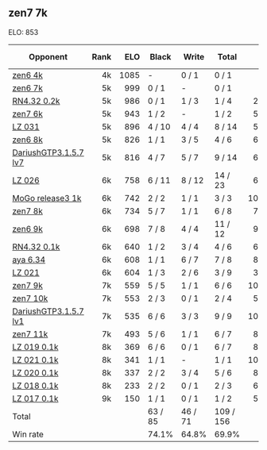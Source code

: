 ## zen7 7k ##

ELO: 853

Opponent | Rank | ELO | Black | Write | Total | Win rate
---------|-----:|----:|-------|-------|-------|-------:
[zen6 4k](zen6%204k.md) | 4k | 1085 | - | 0 / 1 | 0 / 1 | 0.0%
[zen6 7k](zen6%207k.md) | 5k | 999 | 0 / 1 | - | 0 / 1 | 0.0%
[RN4.32 0.2k](RN4.32%200.2k.md) | 5k | 986 | 0 / 1 | 1 / 3 | 1 / 4 | 25.0%
[zen7 6k](zen7%206k.md) | 5k | 943 | 1 / 2 | - | 1 / 2 | 50.0%
[LZ 031](LZ%20031.md) | 5k | 896 | 4 / 10 | 4 / 4 | 8 / 14 | 57.1%
[zen6 8k](zen6%208k.md) | 5k | 826 | 1 / 1 | 3 / 5 | 4 / 6 | 66.7%
[DariushGTP3.1.5.7 lv7](DariushGTP3.1.5.7%20lv7.md) | 5k | 816 | 4 / 7 | 5 / 7 | 9 / 14 | 64.3%
[LZ 026](LZ%20026.md) | 6k | 758 | 6 / 11 | 8 / 12 | 14 / 23 | 60.9%
[MoGo release3 1k](MoGo%20release3%201k.md) | 6k | 742 | 2 / 2 | 1 / 1 | 3 / 3 | 100.0%
[zen7 8k](zen7%208k.md) | 6k | 734 | 5 / 7 | 1 / 1 | 6 / 8 | 75.0%
[zen6 9k](zen6%209k.md) | 6k | 698 | 7 / 8 | 4 / 4 | 11 / 12 | 91.7%
[RN4.32 0.1k](RN4.32%200.1k.md) | 6k | 640 | 1 / 2 | 3 / 4 | 4 / 6 | 66.7%
[aya 6.34](aya%206.34.md) | 6k | 608 | 1 / 1 | 6 / 7 | 7 / 8 | 87.5%
[LZ 021](LZ%20021.md) | 6k | 604 | 1 / 3 | 2 / 6 | 3 / 9 | 33.3%
[zen7 9k](zen7%209k.md) | 7k | 559 | 5 / 5 | 1 / 1 | 6 / 6 | 100.0%
[zen7 10k](zen7%2010k.md) | 7k | 553 | 2 / 3 | 0 / 1 | 2 / 4 | 50.0%
[DariushGTP3.1.5.7 lv1](DariushGTP3.1.5.7%20lv1.md) | 7k | 535 | 6 / 6 | 3 / 3 | 9 / 9 | 100.0%
[zen7 11k](zen7%2011k.md) | 7k | 493 | 5 / 6 | 1 / 1 | 6 / 7 | 85.7%
[LZ 019 0.1k](LZ%20019%200.1k.md) | 8k | 369 | 6 / 6 | 0 / 1 | 6 / 7 | 85.7%
[LZ 021 0.1k](LZ%20021%200.1k.md) | 8k | 341 | 1 / 1 | - | 1 / 1 | 100.0%
[LZ 020 0.1k](LZ%20020%200.1k.md) | 8k | 337 | 2 / 2 | 3 / 4 | 5 / 6 | 83.3%
[LZ 018 0.1k](LZ%20018%200.1k.md) | 8k | 233 | 2 / 2 | 0 / 1 | 2 / 3 | 66.7%
[LZ 017 0.1k](LZ%20017%200.1k.md) | 9k | 150 | 1 / 1 | 0 / 1 | 1 / 2 | 50.0%
Total | | | 63 / 85 | 46 / 71 | 109 / 156 | 
Win rate| | | 74.1% | 64.8% | 69.9% | 
